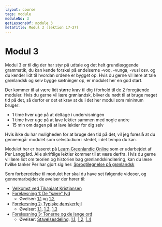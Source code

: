 ```yaml
---
layout: course
tags: module
moduleNo: 3
getLessonsOf: module 3
metaTitle: Modul 3 (lektion 17-27)
---
```

# Modul 3

Modul 3 er til dig der har styr på udtale og det helt grundlæggende grammatik, du kan kende forskel på endelserne -voq, -vunga, -vusi osv. og du kender lidt til hvordan ordene er bygget op. Hvis du gerne vil lære at tale grønlandsk og selv bygge sætninger op, er modulet her en god start.

Der kommer til at være lidt større krav til dig i forhold til de 2 foregående moduler. Hvis du gerne vil lære grønlandsk, bliver du  nødt til at bruge meget tid på det, så derfor er det et krav at du i det her modul som minimum bruger:
- 1 time hver uge på at deltage i undervisningen
- 1 time hver uge på at lave lektier sammen med nogle andre
- 15 min om dagen på at lave lektier for dig selv

Hvis ikke du har muligheden for at bruge den tid på det, vil jeg foreslå at du gennemgår modulet som selvstudium i stedet, i det tempo du kan.

Modulet her er baseret på [Learn Greenlandic Online](https://learngreenlandic.com/online) som er udarbejdet af Per Langgård. Alle skriftlige lektier kommer til at være derfra. Hvis du gerne vil lære lidt om teorien og historien bag grønlandskindlæring, kan du læse hvilke tanker Per har gjort sig her: [Sprogtilegnelse på grønlandsk](https://learngreenlandic.com/fakta/)

Som forberedelse til modulet her skal du have set følgende videoer, og gennemarbejdet de øvelser der hører til:
- [Velkomst ved Tikaajaat Kristiansen](https://learngreenlandic.com/online/lg1/welcome/)
- [Forelæsning 1: De "sære" lyd](https://learngreenlandic.com/online/lg1/1/)
    - Øvelser: [1.1](https://learngreenlandic.com/online/lg1/pronounce/1/) og [1.2](https://learngreenlandic.com/online/lg1/pronounce/2/)
- [Forelæsning 2: Typiske danskerfejl](https://learngreenlandic.com/online/lg1/2/)
    - Øvelser: [1.1](https://learngreenlandic.com/online/lg1/listening/1/), [1.2](https://learngreenlandic.com/online/lg1/listening/2/), [1.3](https://learngreenlandic.com/online/lg1/listening/3/)
- [Forelæsning 3: Tonerne og de lange ord](https://learngreenlandic.com/online/lg1/3/)
    - Øvelser: [Stavelsesdeling](https://learngreenlandic.com/online/lg1/hyphenate/), [1.1](https://learngreenlandic.com/online/lg1/welcome/1/), [1.2](https://learngreenlandic.com/online/lg1/welcome/2/), [1.4](https://learngreenlandic.com/online/lg1/listening/4/)
